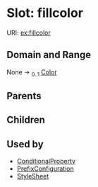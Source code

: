 
# Slot: fillcolor




URI: [ex:fillcolor](https://w3id.org/kgviz/fillcolor)


## Domain and Range

None &#8594;  <sub>0..1</sub> [Color](types/Color.md)

## Parents


## Children


## Used by

 * [ConditionalProperty](ConditionalProperty.md)
 * [PrefixConfiguration](PrefixConfiguration.md)
 * [StyleSheet](StyleSheet.md)
